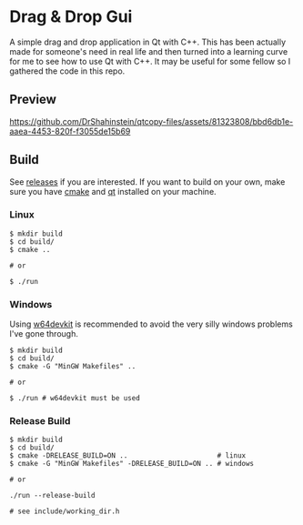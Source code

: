 # Drag & Drop Gui

A simple drag and drop application in Qt with C++. This has been actually made for someone's need in real life and then turned into a learning curve for me to see how to use Qt with C++. It may be useful for some fellow so I gathered the code in this repo.


## Preview

https://github.com/DrShahinstein/qtcopy-files/assets/81323808/bbd6db1e-aaea-4453-820f-f3055de15b69


## Build

See [releases](https://github.com/DrShahinstein/qtcopy-files/releases/tag/Stable) if you are interested.
If you want to build on your own, make sure you have [cmake](https://cmake.org/) and [qt](https://www.qt.io/download-open-source) installed on your machine.

### Linux
```
$ mkdir build
$ cd build/
$ cmake ..

# or

$ ./run
```

### Windows
Using [w64devkit](https://github.com/skeeto/w64devkit) is recommended to avoid the very silly windows problems I've gone through.

```
$ mkdir build
$ cd build/
$ cmake -G "MinGW Makefiles" ..

# or

$ ./run # w64devkit must be used
```

### Release Build
```
$ mkdir build
$ cd build/
$ cmake -DRELEASE_BUILD=ON ..                      # linux
$ cmake -G "MinGW Makefiles" -DRELEASE_BUILD=ON .. # windows

# or

./run --release-build

# see include/working_dir.h
```
